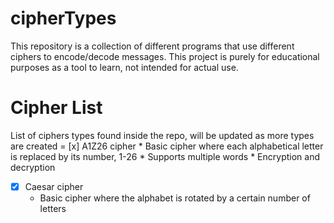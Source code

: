 # cipherTypes


This repository is a collection of different programs that use different ciphers to encode/decode messages. This project is purely for educational purposes as a tool to learn, not intended for actual use.

# Cipher List
List of ciphers types found inside the repo, will be updated as more types are created
  = [x] A1Z26 cipher
    * Basic cipher where each alphabetical letter is replaced by its number, 1-26
    * Supports multiple words
    * Encryption and decryption
  - [x] Caesar cipher
    * Basic cipher where the alphabet is rotated by a certain number of letters
